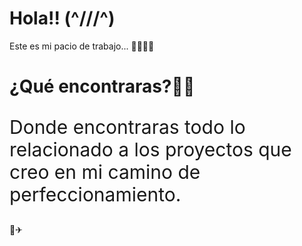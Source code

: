 <style>
    .mitext {
        font-size: 30px;
    }
</style>
# Hola!! (^///^)
Este es mi pacio de trabajo...  🤯🤯🤓🚀

# ¿Qué encontraras?🤔🤩
<p class = "mitext">Donde encontraras todo lo relacionado a los proyectos 
que creo en mi camino de perfeccionamiento.</p> 🚀✈




